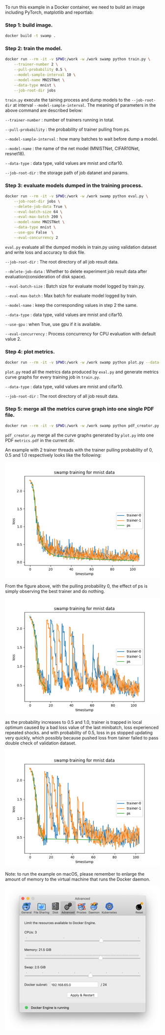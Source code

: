 To run this example in a Docker container, we need to build an image including PyTorch, matplotlib and reportlab:

### Step 1: build image.
```bash
docker build -t swamp .
```

### Step 2: train the model.
```bash
docker run --rm -it -v $PWD:/work -w /work swamp python train.py \
    --trainer-number 2 \
    --pull-probability 0.5 \
    --model-sample-interval 10 \
    --model-name MNISTNet \
    --data-type mnist \
    --job-root-dir jobs
```

`train.py` execute the taining process and dump models to the `--job-root-dir` at interval `--model-sample-interval`. 
The meaning of parameters in the above command are described below:

`--trainer-number` : number of trainers running in total.

`--pull-probability` : the probability of trainer pulling from ps.

`--model-sample-interval` : how many batches to wait before dump a model. 

`--model-name` : the name of the net model (MNISTNet, CIFAR10Net, resnet18).

`--data-type` : data type, valid values are mnist and cifar10.

`--job-root-dir` : the storage path of job datanet and params. 

### Step 3: evaluate models dumped in the training process.
```bash
docker run --rm -it -v $PWD:/work -w /work swamp python eval.py \
    --job-root-dir jobs \
    --delete-job-data True \
    --eval-batch-size 64 \
    --eval-max-batch 200 \
    --model-name MNISTNet \
    --data-type mnist \
    --use-gpu False  \
    --eval-concurrency 2
```

`eval.py` evaluate all the dumped models in train.py using validation dataset and write loss and accuracy to disk file.

`--job-root-dir` : The root directory of all job result data.

`--delete-job-data` : Whether to delete experiment job result data after evaluation(consideration of disk space).

`--eval-batch-size` : Batch size for evaluate model logged by train.py.

`--eval-max-batch` : Max batch for evaluate model logged by train.

`--model-name` : keep the corresponding values in step 2 the same.

`--data-type`  : data type, valid values are mnist and cifar10.

`--use-gpu`  : when True, use gpu if it is available.

`--eval-concurrency` : Process concurrency for CPU evaluation with default value 2.

### Step 4: plot metrics.
```bash
docker run --rm -it -v $PWD:/work -w /work swamp python plot.py --data-type mnist --job-root-dir jobs
```

`plot.py` read all the metrics data produced by `eval.py` and generate metrics curve graphs for every training job in `train.py`.

`--data-type`  : data type, valid values are mnist and cifar10.

`--job-root-dir` : The root directory of all job result data.

### Step 5: merge all the metrics curve graph into one single PDF file.
```bash
docker run --rm -it -v $PWD:/work -w /work swamp python pdf_creator.py
```

`pdf_creator.py` merge all the curve graphs generated by `plot.py` into one PDF `metrics.pdf` in the current dir.

An example with 2 trainer threads with the trainer pulling probability of 0, 0.5 and 1.0 respectively looks like the following:

![](curves/loss_with_pull_prob_0.png)

From the figure above, with the pulling probability 0, the effect of ps is simply observing the best trainer and do nothing.

![](curves/loss_with_pull_prob_0_5.png)

as the probability increases to 0.5 and 1.0, trainer is trapped in local optimum caused by a bad loss value of the last minibatch, loss experienced repeated shocks. and with probability of 0.5, loss in ps stopped updating very quickly, which possibly because pushed loss from tainer failed to pass double check of validation dataset.

![](curves/loss_with_pull_prob_1.png)

Note: to run the example on macOS, please remember to enlarge the amount of memory to the virtual machine that runs the Docker daemon.

![](docker-macos.png)
